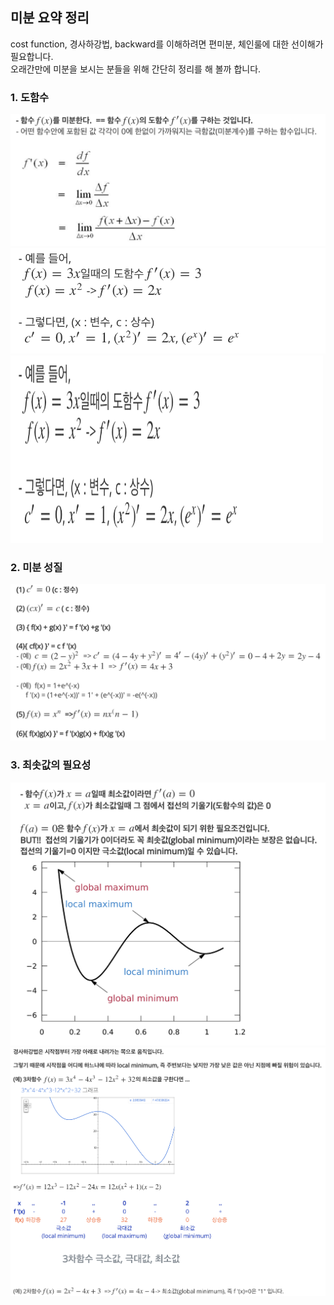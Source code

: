 ## 미분 요약 정리
cost function, 경사하강법, backward를 이해하려면 편미분, 체인룰에 대한 선이해가 필요합니다.<br>
오래간만에 미분을 보시는 분들을 위해 간단히 정리를 해 볼까 합니다. <br>

### 1. 도함수
![도함수](./image-math/1-derivative.png)
![도함수](./image-math/2-derivative.png)
<img src="./image-math/2-derivative.png" width=500 height=300>

### 2. 미분 성질
![도함수](./image-math/3-derivative.png)

### 3. 최솟값의 필요성
![도함수](./image-math/4-derivative.png)
![도함수](./image-math/5-derivative.png)
